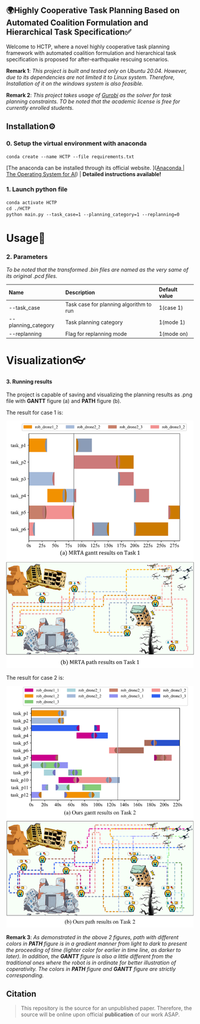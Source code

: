 ## 🌍Highly Cooperative Task Planning Based on Automated Coalition Formulation and Hierarchical Task Specification✅ ##

Welcome to HCTP, where a novel highly cooperative task planning framework with automated coalition formulation and hierarchical task specification is proposed for after-earthquake rescuing scenarios.

**Remark 1**: *This project is built and tested only on Ubuntu 20.04. However, due to its dependencies are not limited it to Linux system. Therefore, Installation of it on the windows system is also feasible.*

**Remark 2**: *This project takes usage of [Gurobi](https://www.gurobi.com) as the solver for task planning constraints. TO be noted that the academic license is free for currently enrolled students.*

## Installation⚙︎ ##
### 0. Setup the virtual environment with anaconda ###

```
conda create --name HCTP --file requirements.txt
```

[The anaconda can be installed through its official website. ]([Anaconda | The Operating System for AI](https://www.anaconda.com/)) | **Detailed  instructions available!**

### 1. Launch python file ###

```
conda activate HCTP
cd ./HCTP
python main.py --task_case=1 --planning_category=1 --replanning=0
```

# Usage🚀

### 2. Parameters ###

*To be noted that the transformed .bin files are named as the very same of its original .pcd files.*

|Name|Description|Default value|
|:---|:---|:---|
|--task_case| Task case for planning algorithm to run | 1(case 1)     |
|--planning_category|Task planning category|1(mode 1)|
|--replanning|Flag for replanning mode|1(mode on)|

# Visualization👓︎

#### 3. Running results

The project is capable of saving and visualizing the planning results as .png file with **GANTT** figure (a) and **PATH** figure (b).

The result for case 1 is:

![01](figs/Figure2.png)

The result for case 2 is:

![02](figs/Figure6.png)

**Remark 3**: *As demonstrated in the above 2 figures, path with different colors in* ***PATH*** *figure is in a gradient manner from light to dark to present the proceeding of time (lighter color for earlier in time line, as darker to later). In addition, the* ***GANTT*** *figure is also a little different from the traditional ones where the robot is in ordinate for better illustration of coperativity. The colors in* ***PATH*** *figure and* ***GANTT*** *figure are strictly corresponding.* 

## Citation

> This repository is the source for an unpublished paper. Therefore, the source will be online upon official **publication** of our work ASAP.
>


